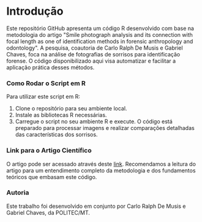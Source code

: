 # Introdução
Este repositório GitHub apresenta um código R desenvolvido com base na metodologia do artigo "Smile photograph analysis and its connection with focal length as one of identification methods in forensic anthropology and odontology". A pesquisa, coautoria de Carlo Ralph De Musis e Gabriel Chaves, foca na análise de fotografias de sorrisos para identificação forense. O código disponibilizado aqui visa automatizar e facilitar a aplicação prática desses métodos.

### Como Rodar o Script em R
Para utilizar este script em R:
1. Clone o repositório para seu ambiente local.
2. Instale as bibliotecas R necessárias.
3. Carregue o script no seu ambiente R e execute. O código está preparado para processar imagens e realizar comparações detalhadas das características dos sorrisos.

### Link para o Artigo Científico
O artigo pode ser acessado através deste [link](https://www.sciencedirect.com/science/article/pii/S0379073822001153). Recomendamos a leitura do artigo para um entendimento completo da metodologia e dos fundamentos teóricos que embasam este código.

### Autoria
Este trabalho foi desenvolvido em conjunto por Carlo Ralph De Musis e Gabriel Chaves, da POLITEC/MT.
